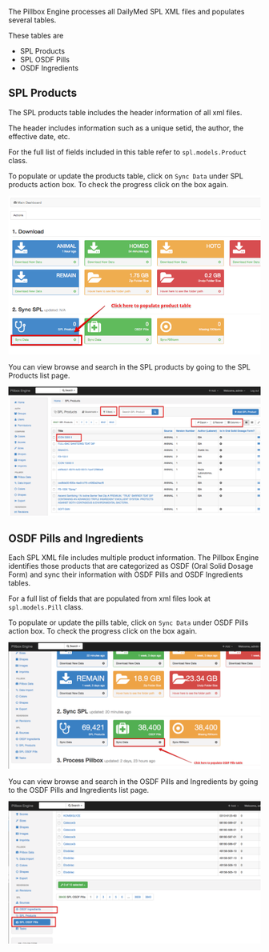 The Pillbox Engine processes all DailyMed SPL XML files and populates several tables.

These tables are

- SPL Products
- SPL OSDF Pills
- OSDF Ingredients

## SPL Products

The SPL products table includes the header information of all xml files.

The header includes information such as a unique setid, the author, the effective date, etc.

For the full list of fields included in this table refer to `spl.models.Product` class.

To populate or update the products table, click on `Sync Data` under SPL products action box. To check the progress click on the box again.

![Sync SPL Products](../img/spl_products.png)

You can view browse and search in the SPL products by going to the SPL Products list page.

![SPL Products list page](../img/spl_products_list.png)

## OSDF Pills and Ingredients

Each SPL XML file includes multiple product information. The Pillbox Engine identifies those products that are categorized as OSDF (Oral Solid Dosage Form) and sync their information with OSDF Pills and OSDF Ingredients tables.

For a full list of fields that are populated from xml files look at `spl.models.Pill` class.

To populate or update the pills table, click on `Sync Data` under OSDF Pills action box. To check the progress click on the box again.

![Sync OSDF Pills](../img/osdf_pills.png)

You can view browse and search in the OSDF Pills and Ingredients by going to the OSDF Pills and Ingredients list page.

![OSDF Pills Ingredients](../img/pills_ingredients.png)


